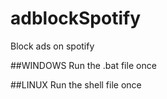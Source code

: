 # adblockSpotify
Block ads on spotify

##WINDOWS
Run the .bat file once

##LINUX
Run the shell file once
